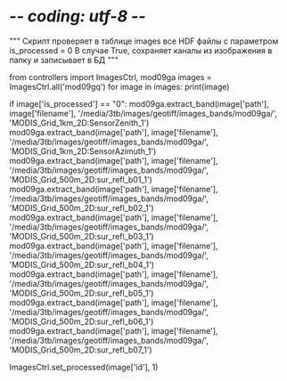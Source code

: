 # -*- coding: utf-8 -*-
"""
Скрипт проверяет в таблице images все HDF файлы с параметром is_processed = 0
В случае True, сохраняет каналы из изображения в папку и записывает в БД
"""

from controllers import ImagesCtrl, mod09ga
images = ImagesCtrl.all('mod09gq')
for image in images:
    print(image)

if image['is_processed'] == "0":
mod09ga.extract_band(image['path'], image['filename'], '/media/3tb/images/geotiff/images_bands/mod09ga/', 'MODIS_Grid_1km_2D:SensorZenith_1')
mod09ga.extract_band(image['path'], image['filename'], '/media/3tb/images/geotiff/images_bands/mod09ga/', 'MODIS_Grid_1km_2D:SensorAzimuth_1')
mod09ga.extract_band(image['path'], image['filename'], '/media/3tb/images/geotiff/images_bands/mod09ga/', 'MODIS_Grid_500m_2D:sur_refl_b01_1')
mod09ga.extract_band(image['path'], image['filename'], '/media/3tb/images/geotiff/images_bands/mod09ga/', 'MODIS_Grid_500m_2D:sur_refl_b02_1')
mod09ga.extract_band(image['path'], image['filename'], '/media/3tb/images/geotiff/images_bands/mod09ga/', 'MODIS_Grid_500m_2D:sur_refl_b03_1')
mod09ga.extract_band(image['path'], image['filename'], '/media/3tb/images/geotiff/images_bands/mod09ga/', 'MODIS_Grid_500m_2D:sur_refl_b04_1')
mod09ga.extract_band(image['path'], image['filename'], '/media/3tb/images/geotiff/images_bands/mod09ga/', 'MODIS_Grid_500m_2D:sur_refl_b05_1')
mod09ga.extract_band(image['path'], image['filename'], '/media/3tb/images/geotiff/images_bands/mod09ga/', 'MODIS_Grid_500m_2D:sur_refl_b06_1')
mod09ga.extract_band(image['path'], image['filename'], '/media/3tb/images/geotiff/images_bands/mod09ga/', 'MODIS_Grid_500m_2D:sur_refl_b07_1')

ImagesCtrl.set_processed(image['id'], 1)
